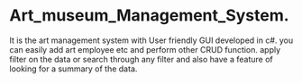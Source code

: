 # Art_museum_Management_System.
It is the art management system with User friendly GUI developed in c#. you can easily add art employee etc and perform other CRUD function. apply filter on the data or search through any filter and also have a feature of looking for a summary of the data.  
